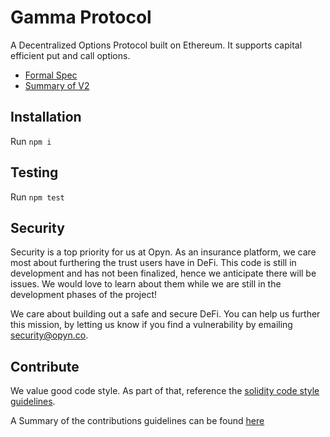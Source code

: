 # Gamma Protocol
A Decentralized Options Protocol built on Ethereum. It supports capital efficient put and call options. 

- [Formal Spec](https://docs.google.com/document/d/1YpYYbIR4oKXua_6V5pw5X3XbCx05nBjpm_BaEiz7Vsg/edit?userstoinvite=sellamihaythem96@gmail.com&ts=5ef4a75b&actionButton=1#heading=h.l1p9gbp0fgoh)
- [Summary of V2](https://www.dropbox.com/scl/fi/e2d04a06lp97ayuq3p6tk/v2-Margin-Summary.paper?dl=0&rlkey=k6jjfy6dfcyqa8jr18zf99faz) 


## Installation
Run `npm i`

## Testing
Run `npm test` 

## Security
Security is a top priority for us at Opyn. As an insurance platform, we care most about furthering the trust users have in DeFi. This code is still in development and has not been finalized, hence we anticipate there will be issues. We would love to learn about them while we are still in the development phases of the project! 

We care about building out a safe and secure DeFi. You can help us further this mission, by letting us know if you find a vulnerability by emailing security@opyn.co.

## Contribute
We value good code style. As part of that, reference the [solidity code style guidelines](https://solidity.readthedocs.io/en/latest/style-guide.html).


A Summary of the contributions guidelines can be found [here](https://paper.dropbox.com/doc/Gamma-Protocol-Eng-Docs--A28C2sK8Aw~GCF0zyPagqqflAg-6uHehHp4XDWjD8JuY1qXi) 
